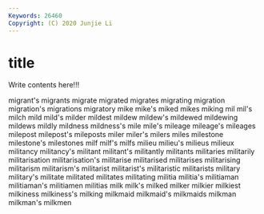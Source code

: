 ```yaml
---
Keywords: 26460
Copyright: (C) 2020 Junjie Li
---
```


# title

Write contents here!!!
 
migrant's 
migrants 
migrate 
migrated 
migrates 
migrating 
migration 
migration's
migrations 
migratory 
mike 
mike's 
miked 
mikes 
miking 
mil 
mil's 
milch
mild 
mild's 
milder 
mildest 
mildew 
mildew's 
mildewed 
mildewing 
mildews 
mildly
mildness 
mildness's 
mile 
mile's 
mileage 
mileage's 
mileages 
milepost 
milepost's 
mileposts
miler 
miler's 
milers 
miles 
milestone 
milestone's 
milestones 
milf 
milf's 
milfs
milieu 
milieu's 
milieus 
milieux 
militancy 
militancy's 
militant 
militant's 
militantly 
militants
militaries 
militarily 
militarisation 
militarisation's 
militarise 
militarised 
militarises 
militarising 
militarism 
militarism's
militarist 
militarist's 
militaristic 
militarists 
military 
military's 
militate 
militated 
militates 
militating
militia 
militia's 
militiaman 
militiaman's 
militiamen 
militias 
milk 
milk's 
milked 
milker
milkier 
milkiest 
milkiness 
milkiness's 
milking 
milkmaid 
milkmaid's 
milkmaids 
milkman 
milkman's
milkmen 
